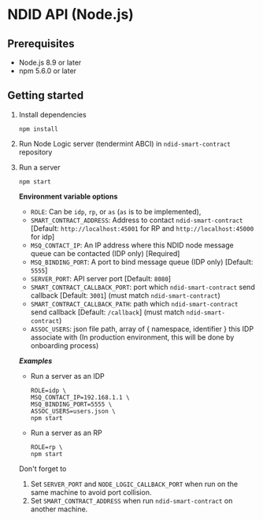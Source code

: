 # NDID API (Node.js)

## Prerequisites

* Node.js 8.9 or later
* npm 5.6.0 or later

## Getting started

1.  Install dependencies

    ```
    npm install
    ```

2.  Run Node Logic server (tendermint ABCI) in `ndid-smart-contract` repository

3.  Run a server

    ```
    npm start
    ```

    **Environment variable options**
    * `ROLE`: Can be `idp`, `rp`, or `as` (`as` is to be implemented),
    * `SMART_CONTRACT_ADDRESS`: Address to contact `ndid-smart-contract` [Default: `http://localhost:45001` for RP and `http://localhost:45000` for idp]
    * `MSQ_CONTACT_IP`: An IP address where this NDID node message queue can be contacted (IDP only) [Required]
    * `MSQ_BINDING_PORT`: A port to bind message queue (IDP only) [Default: `5555`]
    * `SERVER_PORT`: API server port [Default: `8080`]
    * `SMART_CONTRACT_CALLBACK_PORT`: port which `ndid-smart-contract` send callback [Default: `3001`] (must match `ndid-smart-contract`)
    * `SMART_CONTRACT_CALLBACK_PATH`: path which `ndid-smart-contract` send callback [Default: `/callback`] (must match `ndid-smart-contract`)
    * `ASSOC_USERS`: json file path, array of { namespace, identifier } this IDP associate with (In production environment, this will be done by onboarding process)

    ***Examples***

    * Run a server as an IDP

        ```
        ROLE=idp \
        MSQ_CONTACT_IP=192.168.1.1 \
        MSQ_BINDING_PORT=5555 \
        ASSOC_USERS=users.json \
        npm start
        ```
    
    * Run a server as an RP

        ```
        ROLE=rp \
        npm start
        ```
    
    Don't forget to 
    1. Set `SERVER_PORT` and `NODE_LOGIC_CALLBACK_PORT` when run on the same machine to avoid port collision.
    2. Set `SMART_CONTRACT_ADDRESS` when run `ndid-smart-contract` on another machine.